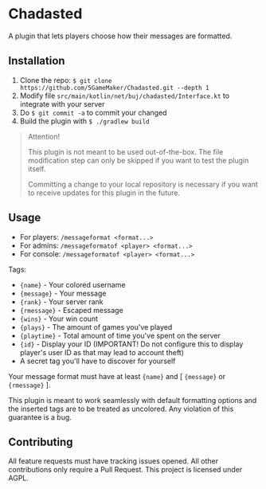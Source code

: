 # Chadasted

A plugin that lets players choose how their messages are formatted.

## Installation

1. Clone the repo: `$ git clone https://github.com/5GameMaker/Chadasted.git --depth 1`
2. Modify file `src/main/kotlin/net/buj/chadasted/Interface.kt` to integrate with your server
3. Do `$ git commit -a` to commit your changed
4. Build the plugin with `$ ./gradlew build`

> Attention!
> 
> This plugin is not meant to be used out-of-the-box. The file modification step can only
> be skipped if you want to test the plugin itself.
> 
> Committing a change to your local repository is necessary if you want to receive updates for
> this plugin in the future.

## Usage

- For players: `/messageformat <format...>`
- For admins: `/messageformatof <player> <format...>`
- For console: `/messageformatof <player> <format...>`

Tags:

- `{name}` - Your colored username
- `{message}` - Your message
- `{rank}` - Your server rank
- `{rmessage}` - Escaped message
- `{wins}` - Your win count
- `{plays}` - The amount of games you've played
- `{playtime}` - Total amount of time you've spent on the server
- `{id}` - Display your ID (IMPORTANT! Do not configure this to display player's user ID as that may lead to account theft)
- A secret tag you'll have to discover for yourself

Your message format must have at least `{name}` and [ `{message}` or `{rmessage}` ].

This plugin is meant to work seamlessly with default formatting options and the inserted tags are to be treated
as uncolored. Any violation of this guarantee is a bug.

## Contributing

All feature requests must have tracking issues opened. All other contributions only require a Pull Request.
This project is licensed under AGPL.
